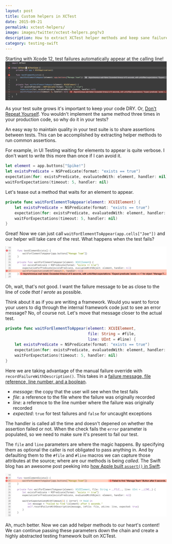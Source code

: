 ```yaml
---
layout: post
title: Custom helpers in XCTest
date: 2015-09-21
permalink: xctest-helpers/
image: images/twitter/xctest-helpers.png?v3
description: How to extract XCTest helper methods and keep sane failure messages.
category: testing-swift
---
```


<p class="text rounded-lg bg-blue-200 bg-opacity-25 text-blue-700 px-8 pt-4 pb-8 my-4">
  Starting with Xcode 12, test failures automatically appear at the calling line!

  <img src="/images/helper-failure-xcode-12.png" class="w-full rounded-lg mt-8 mb-0 lg:mb-0">
</p>

As your test suite grows it's important to keep your code DRY. Or, [Don't Repeat Yourself](https://en.wikipedia.org/wiki/Don%27t_repeat_yourself). You wouldn't implement the same method three times in your production code, so why do it in your tests?

An easy way to maintain quality in your test suite is to share assertions between tests. This can be accomplished by extracting helper methods to run common assertions.

For example, in UI Testing waiting for elements to appear is quite verbose. I don't want to write this more than once if I can avoid it.

````swift
let element = app.buttons["Spike!"]
let existsPredicate = NSPredicate(format: "exists == true")
expectation(for: existsPredicate, evaluatedWith: element, handler: nil)
waitForExpectations(timeout: 5, handler: nil)
````

Let's tease out a method that waits for an element to appear.

````swift
private func waitForElementToAppear(element: XCUIElement) {
    let existsPredicate = NSPredicate(format: "exists == true")
    expectation(for: existsPredicate, evaluatedWith: element, handler: nil)
    waitForExpectations(timeout: 5, handler: nil)
}
````

Great! Now we can just call `waitForElementToAppear(app.cells["Joe"])` and our helper will take care of the rest. What happens when the test fails?

![Error message showing up in helper method, not calling line](/images/helper-failure-incorrect.png "Error message showing up in helper method, not calling line")

Oh, wait, that's not good. I want the failure message to be as close to the line of code *that I wrote* as possible.

Think about it as if you are writing a framework. Would you want to force your users to dig through the internal framework code just to see an error message? No, of course not. Let's move that message closer to the actual test.

````swift
private func waitForElementToAppear(element: XCUIElement,
                                    file: String = #file,
                                    line: UInt = #line) {
    let existsPredicate = NSPredicate(format: "exists == true")
    expectation(for: existsPredicate, evaluatedWith: element, handler: nil)
    waitForExpectations(timeout: 5, handler: nil)
}
````

Here we are taking advantage of the manual failure override with `recordFailureWithDescription()`. This takes in a [failure message, file reference, line number, and a boolean](http://masilotti.com/xctest-documentation/Classes/XCTestCase.html#//api/name/recordFailureWithDescription:inFile:atLine:expected:). 

- *message*: the copy that the user will see when the test fails
- *file*: a reference to the file where the failure was originally recorded
- *line*: a reference to the line number where the failure was originally recorded
- *expected*: `true` for test failures and `false` for uncaught exceptions

The handler is called all the time and doesn't depened on whether the assertion failed or not. When the check fails the `error` parameter is populated, so we need to make sure it's present to fail our test.

The `file` and `line` parameters are where the magic happens. By specifying them as optional the caller is not obligated to pass anything in. And by defaulting them to the `#file` and `#line` macros we can capture those attributes at the source; where are our methods is being *called*. The Swift blog has an awesome post peeking into [how Apple built `assert()` in Swift](https://developer.apple.com/swift/blog/?id=15).

![Error message correctly showing up on calling line](/images/helper-failure-correct.png "Error message correctly showing up on calling line")

Ah, much better. Now we can add helper methods to our heart's content! We can continue passing these parameters down the chain and create a highly abstracted testing framework built on XCTest.
